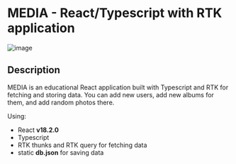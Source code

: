 # MEDIA - React/Typescript with RTK application

![image](https://github.com/iv-kovatchev/media-react-rtk-application/assets/118484050/3850d38a-800d-4eeb-8848-86c9c9bed19f)

## Description

MEDIA is an educational React application built with Typescript and RTK for fetching and storing data.
You can add new users, add new albums for them, and add random photos there.

Using:

* React **v18.2.0**
* Typescript
* RTK thunks and RTK query for fetching data
* static **db.json** for saving data
